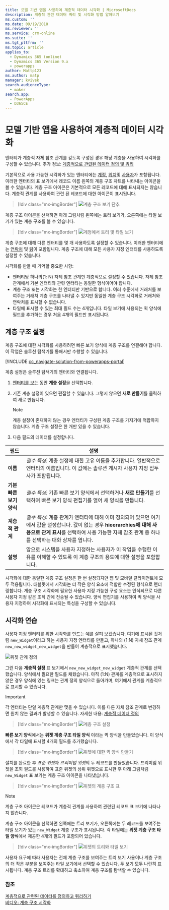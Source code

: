 ```yaml
---
title: 모델 기반 앱을 사용하여 계층적 데이터 시각화 | MicrosoftDocs
description: 계층적 관련 데이터 쿼리 및 시각화 방법 알아보기
ms.custom: ''
ms.date: 09/19/2018
ms.reviewer: ''
ms.service: crm-online
ms.suite: ''
ms.tgt_pltfrm: ''
ms.topic: article
applies_to:
  - Dynamics 365 (online)
  - Dynamics 365 Version 9.x
  - powerapps
author: Mattp123
ms.author: matp
manager: kvivek
search.audienceType:
  - maker
search.app:
  - PowerApps
  - D365CE
---
```

# <a name="visualize-hierarchical-data-with-model-driven-apps"></a>모델 기반 앱을 사용하여 계층적 데이터 시각화

엔터티가 계층적 자체 참조 관계를 갖도록 구성된 경우 해당 계층을 사용하여 시각화를 구성할 수 있습니다. 추가 정보: [계층적으로 관련된 데이터 정의 및 쿼리](../common-data-service/define-query-hierarchical-data.md)

기본적으로 사용 가능한 시각화가 있는 엔터티에는 [계정](/powerapps/developer/common-data-service/reference/entities/account), [위치](/powerapps/developer/common-data-service/reference/entities/position)및 [사용자](/powerapps/developer/common-data-service/reference/entities/systemuser)가 포함됩니다. 이러한 엔터티의 표 보기에서 레코드 이름 왼쪽의 계층 구조 차트를 나타내는 아이콘을 볼 수 있습니다. 계층 구조 아이콘은 기본적으로 모든 레코드에 대해 표시되지는 않습니다. 계층적 관계를 사용하여 관련 된 레코드에 대한 아이콘이 표시됩니다.  
> [!div class="mx-imgBorder"] 
> ![계층 구조 보기 단추](media/view-hierarchy-button.png)  
  
 계층 구조 아이콘을 선택하면 아래 그림처럼 왼쪽에는 트리 보기가, 오른쪽에는 타일 보기가 있는 계층 구조를 볼 수 있습니다.  
  
> [!div class="mx-imgBorder"] 
> ![계정에서 트리 및 타일 보기](media/tree-view-and-tile-view-in-hierarchy.png)  
  
 계층 구조에 대해 다른 엔터티를 몇 개 사용하도록 설정할 수 있습니다. 이러한 엔터티에는 [연락처](/powerapps/developer/common-data-service/reference/entities/contact) 및 [팀](/powerapps/developer/common-data-service/reference/entities/team)이 포함됩니다. 계층 구조에 대해 모든 사용자 지정 엔터티를 사용하도록 설정할 수 있습니다.  
  
시각화를 만들 때 기억할 중요한 사항:  
  
- 엔터티당 하나의(1: N) 자체 참조 관계만 계층적으로 설정할 수 있습니다. 자체 참조 관계에서 기본 엔터티와 관련 엔터티는 동일한 형식이어야 합니다.  
- 계층 구조 또는 시각화는 한 엔터티만 기반으로 합니다. 여러 수준에서 거래처를 보여주는 거래처 계층 구조를 나타낼 수 있지만 동일한 계층 구조 시각화로 거래처와 연락처를 표시할 수 없습니다. 
- 타일에 표시할 수 있는 최대 필드 수는 4개입니다. 타일 보기에 사용되는 퀵 양식에 필드를 추가하는 경우 처음 4개의 필드만 표시됩니다. 

## <a name="hierarchy-settings"></a>계층 구조 설정

계층 구조에 대한 시각화를 사용하려면 빠른 보기 양식에 계층 구조를 연결해야 합니다. 이 작업은 솔루션 탐색기를 통해서만 수행할 수 있습니다.

[!INCLUDE [cc_navigate-solution-from-powerapps-portal](../../includes/cc_navigate-solution-from-powerapps-portal.md)]

계층 설정은 솔루션 탐색기의 엔터티와 연결됩니다. 

1. [엔터티를 보는](../common-data-service/create-edit-entities-solution-explorer.md#view-entities) 동안 **계층 설정**을 선택합니다.
2. 기존 계층 설정이 있으면 편집할 수 있습니다. 그렇지 않으면 **새로 만들기**를 클릭하여 새로 만듭니다.
    
    > [!NOTE]
    > 계층 설정이 존재하지 않는 경우 엔터티가 구성된 계층 구조를 가지기에 적합하지 않습니다.
    >계층 구조 설정은 한 개만 있을 수 있습니다. 

1. 다음 필드의 데이터를 설정합니다.

|필드|설명|
|--|--|
|**이름**|*필수 특성:* 계층 설정에 대한 고유 이름을 추가합니다. 일반적으로 엔터티의 이름입니다. 이 값에는 솔루션 게시자 사용자 지정 접두사가 포함됩니다.|
|**기본 빠른 보기 양식**|*필수 특성:* 기존 빠른 보기 양식에서 선택하거나 **새로 만들기**를 선택하여 빠른 보기 양식 편집기를 열어 새 양식을 만듭니다.|
|**계층적 관계**|*필수 특성:* 계층 관계가 엔터티에 대해 이미 정의되어 있으면 여기에서 값을 설정합니다. 값이 없는 경우 **hieerarchies에 대해 사용으로 관계 표시**를 선택하여 사용 가능한 자체 참조 관계 중 하나를 선택하는 대화 상자를 엽니다.|
|**설명**|앞으로 시스템을 사용자 지정하는 사용자가 이 작업을 수행한 이유를 이해할 수 있도록 이 계층 구조의 용도에 대한 설명을 포함합니다.|
    

시각화에 대한 동일한 계층 구조 설정은 한 번 설정되지만 웹 및 모바일 클라이언트에 모두 적용됩니다. 태블릿에서 시각화는 더 작은 양식 요소에 적합한 수정된 형식으로 렌더링합니다. 계층 구조 시각화에 필요한 사용자 지정 가능한 구성 요소는 인식되므로 다른 사용자 지정 같은 조직 간에 전송될 수 있습니다. 양식 편집기를 사용하여 퀵 양식을 사용자 지정하여 시각화에 표시되는 특성을 구성할 수 있습니다.
  
## <a name="visualization-walk-through"></a>시각화 연습

사용자 지정 엔터티를 위한 시각화를 만드는 예를 살펴 보겠습니다. 여기에 표시된 것처럼 `new_Widget`이라고 하는 사용자 지정 엔터티를 만들고, 하나의 (1:N) 자체 참조 관계 `new_new_widget_new_widget`을 만들어 계층적으로 표시했습니다.  
  
![위젯 관계 정의](media/widget-relationship-definition.png)  
  
그런 다음 **계층적 설정** 표 보기에서 `new_new_widget_new_widget` 계층적 관계를 선택했습니다. 양식에서 필요한 필드를 채웠습니다. 아직 (1:N) 관계를 계층적으로 표시하지 않은 경우 양식에 있는 링크는 관계 정의 양식으로 돌아가며, 여기에서 관계를 계층적으로 표시할 수 있습니다.  

> [!IMPORTANT]
> 각 엔터티는 단일 계층적 관계만 맺을 수 있습니다. 이를 다른 자체 참조 관계로 변경하면 원치 않는 결과가 발생할 수 있습니다. 자세한 내용: [계층적 데이터 정의](../common-data-service/define-query-hierarchical-data.md#define-hierarchical-data)

> [!div class="mx-imgBorder"] 
> ![계층 구조 설정](media/hierarchy-settings.png)  
  
**빠른 보기 양식**에서는 **위젯 계층 구조 타일 양식** 이라는 퀵 양식을 만들었습니다. 이 양식에서 각 타일에 표시할 4개의 필드를 추가했습니다.  

> [!div class="mx-imgBorder"] 
> ![위젯에 대한 퀵 양식 만들기](media/create-quickform.png)  
  
설치를 완료한 후 *표준 위젯*과 *프리미엄 위젯*의 두 레코드를 만들었습니다. 프리미엄 위젯을 조회 필드를 사용하여 표준 위젯의 상위 위젯으로 표시한 후 아래 그림처럼 `new_Widget` 표 보기는 계층 구조 아이콘을 나타냈습니다.  

> [!div class="mx-imgBorder"] 
> ![위젯의 계층 구조 표](media/widget-hierarchy-grid.png)  
  
> [!NOTE]
>  계층 구조 아이콘은 레코드가 계층적 관계를 사용하여 관련된 레코드 표 보기에 나타나지 않습니다.  
  
계층 구조 아이콘을 선택하면 왼쪽에는 트리 보기가, 오른쪽에는 두 레코드를 보여주는 타일 보기가 있는 `new_Widget` 계층 구조가 표시됩니다. 각 타일에는 **위젯 계층 구조 타일 양식**에서 제공한 4개의 필드가 포함되어 있습니다.  

> [!div class="mx-imgBorder"] 
> ![위젯의 트리와 타일 보기](media/widget-tree-tiles.png)  

사용자 요구에 따라 사용자는 전체 계층 구조를 보여주는 트리 보기 사용이나 계층 구조의 더 작은 부분을 보여주는 타일 보기에서 선택할 수 있습니다. 두 보기 모두 나란히 표시됩니다. 계층 구조 트리를 확대하고 축소하여 계층 구조를 탐색할 수 있습니다. 

### <a name="see-also"></a>참조 

[계층적으로 관련된 데이터를 정의하고 쿼리하기](../common-data-service/define-query-hierarchical-data.md)<br />
[비디오: 계층 구조 시각화](http://www.youtube.com/watch?v=_dGBE6icLNw&index=9&list=PLC3591A8FE4ADBE07)
